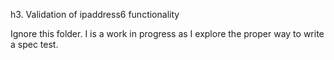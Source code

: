h3. Validation of ipaddress6 functionality

Ignore this folder. I is a work in progress as I explore
the proper way to write a spec test.
